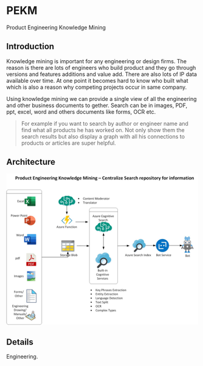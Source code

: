 # PEKM
Product Engineering Knowledge Mining

## Introduction
Knowledge mining is important for any engineering or design firms. The reason is there are lots of engineers who build product and they go through versions and features additions and value add. There are also lots of IP data available over time. At one point it becomes hard to know who built what which is also a reason why competing projects occur in same company.

Using knowledge mining we can provide a single view of all the engineering and other business documents to gether. Search can be in images, PDF, ppt, excel, word and others documents like forms, OCR etc.

> For example if you want to search by author or engineer name and find what all products he has worked on. Not only show them the search results but also display a graph with all his connections to products or articles are super helpful.

## Architecture
![alt text](https://github.com/balakreshnan/PEKM/blob/master/PE-KM.jpg "Architecture")

## Details
Engineering.
